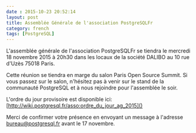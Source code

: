 ```yaml
---
date : 2015-10-23 20:52:14
layout: post
title: Assemblée Générale de l'association PostgreSQLFr
category: french
tags: [PostgreSQL]
---
```


L'assemblée générale de l'association PostgreSQLFr se tiendra le mercredi 18 novembre 2015 à
20h30 dans les locaux de la société DALIBO au 10 rue d'Uzès 75018 Paris. 

<!-- MORE -->

Cette réunion se tiendra en marge du salon Paris Open Source Summit. Si vous passez sur le salon,
n'hésitez pas à venir sur le stand de la communauté PostgreSQL et à nous rejoindre pour l'assemblée
le soir.

L'ordre du jour provisoire est disponible ici: [http://wiki.postgresql.fr/asso:ordre_du_jour_ag_2015]()

Merci de confirmer votre présence en envoyant un message à l'adresse bureau@postgresql.fr avant le
17 novembre. 


